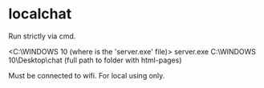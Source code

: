 # localchat

Run strictly via cmd.

<C:\WINDOWS 10 (where is the 'server.exe' file)> server.exe C:\WINDOWS 10\Desktop\chat (full path to folder with html-pages)

Must be connected to wifi. For local using only.
